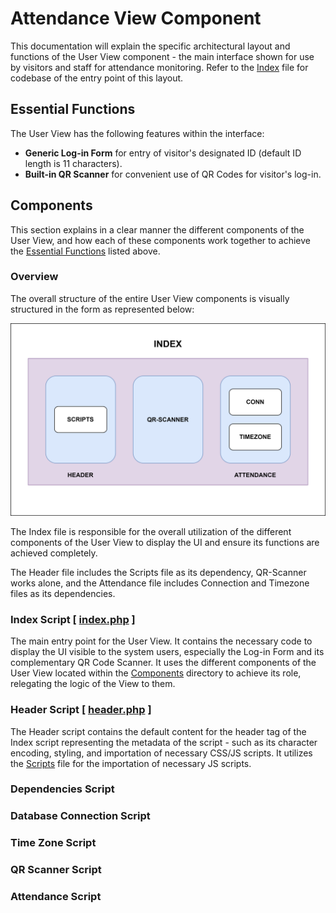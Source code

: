 # Attendance View Component

This documentation will explain the specific architectural layout and functions of the User View component - the main interface shown for use by visitors and staff for attendance monitoring. Refer to the [Index](/index.php) file for codebase of the entry point of this layout.

## Essential Functions

The User View has the following features within the interface:

- **Generic Log-in Form** for entry of visitor's designated ID (default ID length is 11 characters).
- **Built-in QR Scanner** for convenient use of QR Codes for visitor's log-in.

## Components

This section explains in a clear manner the different components of the User View, and how each of these components work together to achieve the [Essential Functions](#essential-functions) listed above.

### Overview

The overall structure of the entire User View components is visually structured in the form as represented below: 

![Structural Overview of User](/images/flowcharts/user_overview.drawio.svg)

The Index file is responsible for the overall utilization of the different components of the User View to display the UI and ensure its functions are achieved completely.

The Header file includes the Scripts file as its dependency, QR-Scanner works alone, and the Attendance file includes Connection and Timezone files as its dependencies.

### Index Script [ [index.php](/index.php) ]

The main entry point for the User View. It contains the necessary code to display the UI visible to the system users, especially the Log-in Form and its complementary QR Code Scanner. It uses the different components of the User View located within the [Components](/components/) directory to achieve its role, relegating the logic of the View to them.

### Header Script [ [header.php](/user/header.php) ]

The Header script contains the default content for the header tag of the Index script representing the metadata of the script - such as its character encoding, styling, and importation of necessary CSS/JS scripts. It utilizes the [Scripts](#dependencies-script) file for the importation of necessary JS scripts.

### Dependencies Script

### Database Connection Script

### Time Zone Script

### QR Scanner Script

### Attendance Script